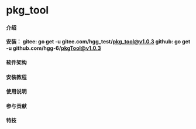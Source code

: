 # pkg_tool

#### 介绍

 **安装： 
gitee: go get -u gitee.com/hgg_test/pkg_tool@v1.0.3
github: go get -u github.com/hgg-6/pkgTool@v1.0.3** 




#### 软件架构



#### 安装教程


#### 使用说明



#### 参与贡献




#### 特技

